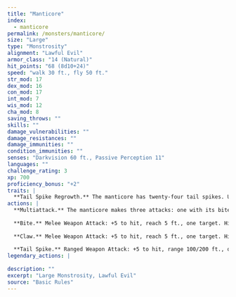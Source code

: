 ```yaml
---
title: "Manticore"
index:
  - manticore
permalink: /monsters/manticore/
size: "Large"
type: "Monstrosity"
alignment: "Lawful Evil"
armor_class: "14 (Natural)"
hit_points: "68 (8d10+24)"
speed: "walk 30 ft., fly 50 ft."
str_mod: 17
dex_mod: 16
con_mod: 17
int_mod: 7
wis_mod: 12
cha_mod: 8
saving_throws: ""
skills: ""
damage_vulnerabilities: ""
damage_resistances: ""
damage_immunities: ""
condition_immunities: ""
senses: "Darkvision 60 ft., Passive Perception 11"
languages: ""
challenge_rating: 3
xp: 700
proficiency_bonus: "+2"
traits: |
  **Tail Spike Regrowth.** The manticore has twenty-four tail spikes. Used spikes regrow when the manticore finishes a long rest.
actions: |
  **Multiattack.** The manticore makes three attacks: one with its bite and two with its claws or three with its tail spikes.
  
  **Bite.** Melee Weapon Attack: +5 to hit, reach 5 ft., one target. Hit: 7 (1d8 + 3) piercing damage.
  
  **Claw.** Melee Weapon Attack: +5 to hit, reach 5 ft., one target. Hit: 6 (1d6 + 3) slashing damage.
  
  **Tail Spike.** Ranged Weapon Attack: +5 to hit, range 100/200 ft., one target. Hit: 7 (1d8 + 3) piercing damage.  
legendary_actions: |
  
description: ""
excerpt: "Large Monstrosity, Lawful Evil"
source: "Basic Rules"
---
```

